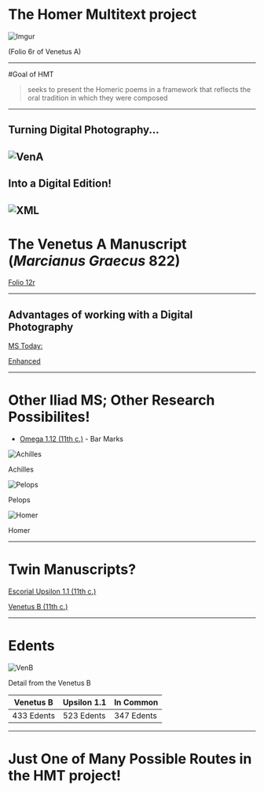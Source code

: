 # The Homer Multitext project 

![Imgur](http://i65.tinypic.com/wbw702.jpg)

(Folio 6r of Venetus A)

----
#Goal of HMT

>seeks to present the Homeric poems in a framework that reflects the oral tradition in which they were composed

----
## Turning Digital Photography...

![VenA](http://i66.tinypic.com/28iahbt.jpg "Ven A 15.1-10")
----
## Into a Digital Edition!

![XML](http://i68.tinypic.com/120rnf9.png "XML of 15.1-10")
----
# The Venetus A Manuscript (*Marcianus Graecus* 822)

[Folio 12r](http://www.homermultitext.org/hmt-digital/images?request=GetIIPMooViewer&urn=urn:cite:hmt:vaimg.VA012RN-0013)

----
## Advantages of working with a Digital Photography

[MS Today:](http://www.homermultitext.org/iipsrv?OBJ=IIP,1.0&FIF=/project/homer/pyramidal/VenA/VA012RN-0013.tif&RGN=0.782,0.0968,0.106,0.2222&WID=9000&CVT=JPEG)

[Enhanced](http://www.homermultitext.org/iipsrv?OBJ=IIP,1.0&FIF=/project/homer/pyramidal/VenA/VA012RUVD-0895.tif&RGN=0.603,0.1396,0.179,0.4384&WID=9000&CVT=JPEG)

----
# Other Iliad MS; Other Research Possibilites!

- [Omega 1.12 (11th c.)](http://www.homermultitext.org/hmt-image-archive/E4/E4-Pages/015r-537.jpg) - Bar Marks

![Achilles](http://i68.tinypic.com/35jfghj.png)

Achilles

![Pelops](http://i66.tinypic.com/2itfz89.png)

Pelops

![Homer](http://i63.tinypic.com/33466xi.png)

Homer

----
# Twin Manuscripts?

[Escorial Upsilon 1.1 (11th c.)](http://www.homermultitext.org/hmt-image-archive/E3/E3-RGB/E3-013v.jpg)

[Venetus B (11th c.)](http://www.homermultitext.org/hmt-digital/facs?urn=urn:cite:hmt:msB.14v)

----
# Edents

![VenB](http://i65.tinypic.com/sqtu1j.png)

Detail from the Venetus B

|Venetus B | Upsilon 1.1 | In Common |
| ------ | ------ | ------ | 
| 433 Edents | 523 Edents | 347 Edents | 

----
# Just One of Many Possible Routes in the HMT project!

